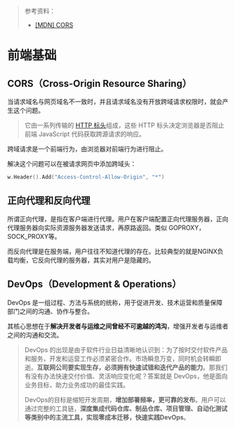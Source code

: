 > 参考资料：
>
> - [[MDN] CORS](https://developer.mozilla.org/en-US/docs/Glossary/CORS)

# 前端基础

## CORS（**Cross-Origin Resource Sharing**）

当请求域名与网页域名不一致时，并且请求域名没有开放跨域请求权限时，就会产生这个问题。

> 它由一系列传输的 [HTTP 标头](https://developer.mozilla.org/zh-CN/docs/Glossary/HTTP_header)组成，这些 HTTP 标头决定浏览器是否阻止前端 JavaScript 代码获取跨源请求的响应。

跨域请求是一个前端行为，由浏览器对前端行为进行阻止。

解决这个问题可以在被请求网页中添加跨域头：

```go
w.Header().Add("Access-Control-Allow-Origin", "*")
```



## 正向代理和反向代理

所谓正向代理，是指在客户端进行代理。用户在客户端配置正向代理服务器，正向代理服务器向实际资源服务器发送请求，再原路返回。类似 GOPROXY，SOCK_PROXY等。

而反向代理是在服务端，用户往往不知道代理的存在。比较典型的就是NGINX负载均衡，它反向代理的服务器，其实对用户是隐藏的。



## DevOps（Development & Operations）

DevOps 是一组过程、方法与系统的统称，用于促进开发、技术运营和质量保障部门之间的沟通、协作与整合。

其核心思想在于**解决开发者与运维之间曾经不可逾越的鸿沟**，增强开发者与运维者之间的沟通和交流。

> DevOps 的出现是由于软件行业日益清晰地认识到：为了按时交付软件产品和服务，开发和运营工作必须紧密合作。市场瞬息万变，同时机会转瞬即逝。**互联网公司要实现生存，必须拥有快速试错和迭代产品的能力**。那我们有没有办法快速交付价值、灵活响应变化呢？答案就是 DevOps，他是面向业务目标，助力业务成功的最佳实践。
>
> DevOps的目标是缩短开发周期，**增加部署频率，更可靠的发布**。用户可以通过完整的工具链，**深度集成代码仓库、制品仓库、项目管理、自动化测试等类别中的主流工具，实现零成本迁移，快速实践DevOps**。